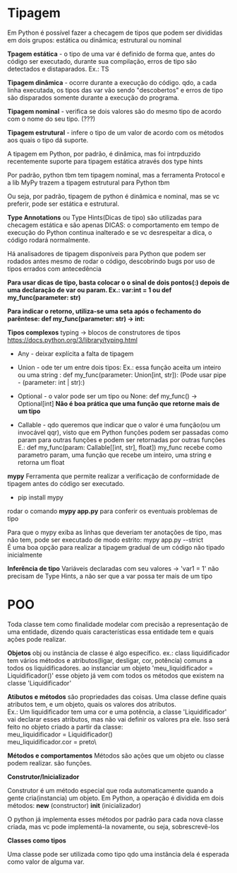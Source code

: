 # Tipagem 

Em Python é possível fazer a checagem de tipos que podem ser divididas em dois grupos: estática ou dinâmica; estrutural ou nominal

**Tpagem estática** - o tipo de uma var é definido de forma que, antes do código ser executado, durante sua compilação, erros de tipo são detectados e distaparados. Ex.: TS

**Tipagem dinâmica** - ocorre durante a execução do código. qdo, a cada linha executada, os tipos das var vão sendo "descobertos" e erros de tipo são disparados somente durante a execução do programa.

**Tipagem nominal** - verifica se dois valores são do mesmo tipo de acordo com o nome do seu tipo. (???)

**Tipagem estrutural** - infere o tipo de um valor de acordo com os métodos aos quais o tipo dá suporte.

A tipagem em Python, por padrão, é dinâmica, mas foi intrpduzido recentemente suporte para tipagem estática através dos type hints

Por padrão, python tbm tem tipagem nominal, mas a ferramenta Protocol e a lib MyPy trazem a tipagem estrutural para Python tbm

Ou seja, por padrão, tipagem de python é dinâmica e nominal, mas se vc preferir, pode ser estática e estrutural.

**Type Annotations** ou Type Hints(Dicas de tipo) são utilizadas para checagem estática e são apenas DICAS: o comportamento em tempo de execução do Python continua inalterado e se vc desrespeitar a dica, o código rodará normalmente. 

Há analisadores de tipagem disponíveis para Python que podem ser rodados antes mesmo de rodar o código, descobrindo bugs por uso de tipos errados com antecedência

**Para usar dicas de tipo, basta colocar o o sinal de dois pontos(:) depois de uma declaração de var ou param. Ex.: var:int = 1 ou def my_func(parameter: str)**

**Para indicar o retorno, utiliza-se uma seta após o fechamento do parêntese: def my_func(parameter: str) -> int:**

**Tipos complexos** typing -> blocos de construtores de tipos https://docs.python.org/3/library/typing.html

- Any - deixar explícita a falta de tipagem
- Union - ode ter um entre dois tipos: Ex.:  essa função aceita um inteiro ou uma string : def my_func(parameter: Union[int, str]): (Pode usar pipe - (parameter: int | str):)
- Optional - o valor pode ser um tipo ou None: def my_func() -> Optional[int]
**Não é boa prática que uma função que retorne mais de um tipo**

- Callable - qdo queremos que indicar que o valor é uma função(ou um invocável qqr), visto que em Python funções podem ser passadas como param para outras funções e podem ser retornadas por outras funções
E.: def my_func(param: Callable[[int, str], float]) my_func recebe como parametro param, uma função que recebe um inteiro, uma string e retorna um float

**mypy** Ferramenta que permite realizar a verificação de conformidade de tipagem antes do código ser executado. 
- pip install mypy

rodar o comando **mypy app.py** para conferir os eventuais problemas de tipo

Para que o mypy exiba as linhas que deveriam ter anotações de tipo, mas não tem, pode ser executado de modo estrito: mypy app.py --strict\
É uma boa opção para realizar a tipagem gradual de um código não tipado inicialmente

**Inferência de tipo** Variáveis declaradas com seu valores -> 'var1 = 1' não precisam de Type Hints, a não ser que a var possa ter mais de um tipo

# POO
Toda classe tem como finalidade modelar com precisão a representação de uma entidade, dizendo quais características essa entidade tem e quais ações pode realizar. 

**Objetos** obj ou instância de classe é algo específico. ex.: class liquidificador tem vários métodos e atributos(ligar, desligar, cor, potência) comuns a todos os liquidificadores. 
ao instanciar um objeto 'meu_liquidificador = Liquidificador()' esse objeto já vem com todos os métodos que existem na classe 'Liquidificador'

**Atibutos e métodos** são propriedades das coisas. Uma classe define quais atributos tem, e um objeto, quais os valores dos atributos.\
Ex.: Um liquidificador tem uma cor e uma potência, a classe 'Liquidificador' vai declarar esses atributos, mas não vai definir os valores pra ele. Isso será feito no objeto criado a partir da classe:\
meu_liquidificador = Liquidificador()\
meu_liquidificador.cor = preto\

**Métodos e comportamentos** Métodos são ações que um objeto ou classe podem realizar. são funções.

**Construtor/Inicializador**

Construtor é um método especial que roda automaticamente quando a gente cria(instancia) um objeto.
Em Python, a operação é dividida em dois métodos:
__new__ (constructor)
__init__ (inicializador)

O python já implementa esses métodos por padrão para cada nova classe criada, mas vc pode implementá-la novamente, ou seja, sobrescrevê-los


**Classes como tipos**

Uma classe pode ser utilizada como tipo qdo uma instância dela é esperada como valor de alguma var. 